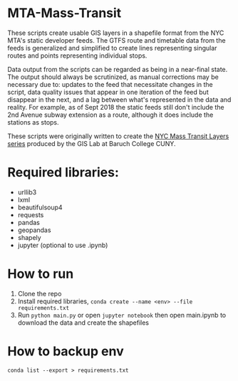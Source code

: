 # MTA-Mass-Transit

These scripts create usable GIS layers in a shapefile format from the NYC MTA's static developer feeds. The GTFS route and timetable data from the feeds is generalized and simplified to create lines representing singular routes and points representing individual stops.

Data output from the scripts can be regarded as being in a near-final state. The output should always be scrutinized, as manual corrections may be necessary due to: updates to the feed that necessitate changes in the script, data quality issues that appear in one iteration of the feed but disappear in the next, and a lag between what's represented in the data and reality. For example, as of Sept 2018 the static feeds still don't include the 2nd Avenue subway extension as a route, although it does include the stations as stops.

These scripts were originally written to create the [NYC Mass Transit Layers series](https://www.baruch.cuny.edu/confluence/display/geoportal/NYC+Mass+Transit+Spatial+Layers) produced by the GIS Lab at Baruch College CUNY.

# Required libraries:

- urllib3
- lxml
- beautifulsoup4
- requests
- pandas
- geopandas
- shapely
- jupyter (optional to use .ipynb)

# How to run

1. Clone the repo
2. Install required libraries, `conda create --name <env> --file requirements.txt`
3. Run `python main.py` or open `jupyter notebook` then open main.ipynb to download the data and create the shapefiles


# How to backup env

`conda list --export > requirements.txt`